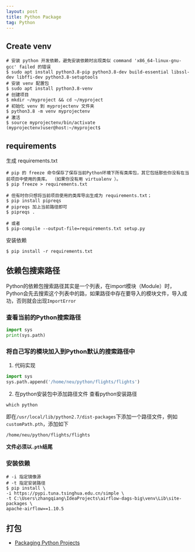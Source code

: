 ```yaml
---
layout: post
title: Python Package
tag: Python
---
```


## Create venv
```shell
# 安装 python 开发依赖，避免安装依赖时出现类似 command 'x86_64-linux-gnu-gcc' failed 的错误
$ sudo apt install python3.8-pip python3.8-dev build-essential libssl-dev libffi-dev python3.8-setuptools
# 安装 venv 配置包
$ sudo apt install python3.8-venv
# 创建项目
$ mkdir ~/myproject && cd ~/myproject
# 初始化 venv 到 myprojectenv 文件夹
$ python3.8 -m venv myprojectenv
# 激活
$ source myprojectenv/bin/activate
(myprojectenv)user@host:~/myproject$
```

## requirements
生成 requirements.txt
```shell
# pip 的 freeze 命令保存了保存当前Python环境下所有类库包，其它包括那些你没有在当前项目中使用的类库。 （如果你没有用 virtualenv ）。
$ pip freeze > requirements.txt

# 但有时你只想将当前项目使用的类库导出生成为 requirements.txt；
$ pip install pipreqs
# pipreqs 加上当前路径即可
$ pipreqs .

# 或者
$ pip-compile --output-file=requirements.txt setup.py
```

安装依赖
```shell
$ pip install -r requirements.txt
```

## 依赖包搜索路径
Python的依赖包搜索路径其实是一个列表，在import模块（Module）时，Python会先去搜索这个列表中的路，如果路径中存在要导入的模块文件，导入成功，否则就会出现`ImportError`

### 查看当前的Python搜索路径
```python
import sys
print(sys.path)
```
### 将自己写的模块加入到Python默认的搜索路径中
1. 代码实现
```python
import sys
sys.path.append('/home/neu/python/flights/flights')
```
2. 在python安装包中添加路径文件
查看python安装路径
```shell
which python
```
即在`/usr/local/lib/python2.7/dist-packages`下添加一个路径文件，例如`customPath.pth`，添加如下
```shell
/home/neu/python/flights/flights
```
**文件必须以`.pth`结尾**

### 安装依赖
```shell
# -i 指定镜像源
# -t 指定安装路径
$ pip install \
-i https://pypi.tuna.tsinghua.edu.cn/simple \
-t C:\Users\zhangqiang\IdeaProjects\airflow-dags-big\venv\Lib\site-packages \
apache-airflow==1.10.5
```


## 打包
* [Packaging Python Projects](https://packaging.python.org/tutorials/packaging-projects/)